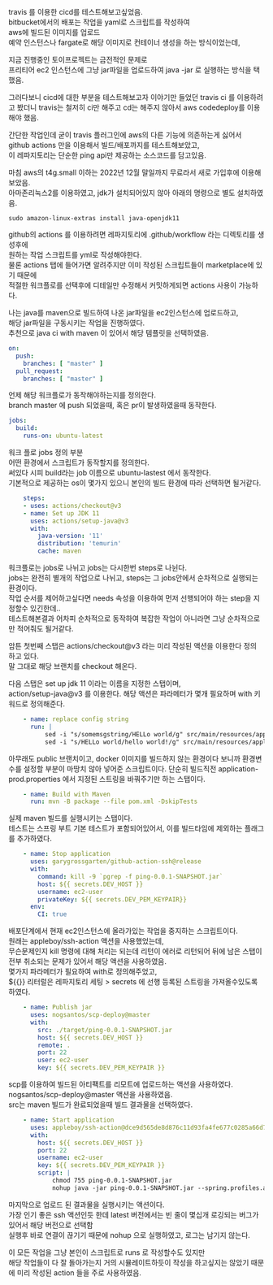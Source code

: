 travis 를 이용한 cicd를 테스트해보고싶었음.    
bitbucket에서의 배포는 작업을 yaml로 스크립트를 작성하여     
aws에 빌드된 이미지를 업로드      
예약 인스턴스나 fargate로 해당 이미지로 컨테이너 생성을 하는 방식이었는데, 

지금 진행중인 토이프로젝트는 금전적인 문제로   
프리티어 ec2 인스턴스에 그냥 jar파일을 업로드하여 java -jar 로 실행하는 방식을 택했음.

그러다보니 cicd에 대한 부분을 테스트해보고자 이야기만 들었던 travis ci 를 이용하려고 봤더니
travis는 철저히 ci만 해주고 cd는 해주지 않아서 aws codedeploy를 이용해야 했음. 

간단한 작업인데 굳이 travis 플러그인에 aws의 다른 기능에 의존하는게 싫어서     
github actions 만을 이용해서 빌드/배포까지를 테스트해보았고,   
이 레파지토리는 단순한 ping api만 제공하는 소스코드를 담고있음.

마침 aws의 t4g.small 이하는 2022년 12월 말일까지 무료라서 새로 가입후에 이용해보았음.    
아마존리눅스2를 이용하였고, jdk가 설치되어있지 않아 아래의 명령으로 별도 설치하였음.
```shell
sudo amazon-linux-extras install java-openjdk11
```
github의 actions 를 이용하려면 레파지토리에 .github/workflow 라는 디렉토리를 생성후에     
원하는 작업 스크립트를 yml로 작성해야한다.    
물론 actions 탭에 들어가면 알려주지만 이미 작성된 스크립트들이 marketplace에 있기 때문에    
적절한 워크플로를 선택후에 디테일만 수정해서 커밋하게되면 actions 사용이 가능하다.


나는 java를 maven으로 빌드하여 나온 jar파일을 ec2인스턴스에 업로드하고,    
해당 jar파일을 구동시키는 작업을 진행하였다.    
추천으로 java ci with maven 이 있어서 해당 템플릿을 선택하였음.


```yaml
on:
  push:
    branches: [ "master" ]
  pull_request:
    branches: [ "master" ]
```
언제 해당 워크플로가 동작해야하는지를 정의한다.    
branch master 에 push 되었을때, 혹은 pr이 발생하였을때 동작한다.


```yaml
jobs:
  build:
    runs-on: ubuntu-latest
```
워크 플로 jobs 정의 부분     
어떤 환경에서 스크립트가 동작할지를 정의한다.     
써있다 시피 build라는 job 이름으로 ubuntu-lastest 에서 동작한다.    
기본적으로 제공하는 os이 몇가지 있으니 본인의 빌드 환경에 따라 선택하면 될거같다. 
```yaml
    steps:
    - uses: actions/checkout@v3
    - name: Set up JDK 11
      uses: actions/setup-java@v3
      with:
        java-version: '11'
        distribution: 'temurin'
        cache: maven
```
워크플로는 jobs로 나뉘고 jobs는 다시한번 steps로 나뉜다.    
jobs는 완전히 별개의 작업으로 나뉘고, steps는 그 jobs안에서 순차적으로 실행되는 환경이다.    
작업 순서를 제어하고싶다면 needs 속성을 이용하여 먼저 선행되어야 하는 step을 지정할수 있긴한데..    
테스트해본결과 어차피 순차적으로 동작하여 복잡한 작업이 아니라면 그냥 순차적으로만 적어줘도 될거같다.    

암튼 첫번째 스탭은 
actions/checkout@v3 라는 미리 작성된 액션을 이용한다 정의 하고 있다.    
말 그대로 해당 브랜치를 checkout 해온다.

다음 스탭은 set up jdk 11 이라는 이름을 지정한 스탭이며,    
action/setup-java@v3 를 이용한다. 해당 액션은 파라메터가 몇개 필요하며 with 키워드로 정의해준다.

```yaml
    - name: replace config string
      run: |
          sed -i "s/somemsgstring/HELLo world/g" src/main/resources/application-prod.properties 
          sed -i "s/HELLo world/hello world!/g" src/main/resources/application-prod.properties
```
아무래도 public 브랜치이고, docker 이미지를 빌드하지 않는 환경이다 보니까 환경변수를 설정할 부분이 마땅치 않아 넣어준 스크립트이다.
단순히 빌드직전 application-prod.properties 에서 지정된 스트링을 바꿔주기만 하는 스탭이다.

```yaml
    - name: Build with Maven
      run: mvn -B package --file pom.xml -DskipTests
```
실제 maven 빌드를 실행시키는 스탭이다.    
테스트는 스프링 부트 기본 테스트가 포함되어있어서, 이를 빌드타임에 제외하는 플래그를 추가하였다.

```yaml
    - name: Stop application
      uses: garygrossgarten/github-action-ssh@release
      with:
        command: kill -9 `pgrep -f ping-0.0.1-SNAPSHOT.jar`
        host: ${{ secrets.DEV_HOST }}
        username: ec2-user
        privateKey: ${{ secrets.DEV_PEM_KEYPAIR}}
      env:
        CI: true
```
배포단계에서 현재 ec2인스턴스에 올라가있는 작업을 중지하는 스크립트이다.    
원래는 appleboy/ssh-action 액션을 사용했었는데,    
무슨문제인지 kill 명령에 대해 처리는 되는데 리턴이 에러로 리턴되어 뒤에 남은 스탭이 전부 취소되는 문제가 있어서 해당 액션을 사용하였음.    
몇가지 파라메터가 필요하여 with로 정의해주었고,     
${{}} 리터럴은 레파지토리 세팅 > secrets 에 선행 등록된 스트링을 가져올수있도록 하였다.

```yaml
    - name: Publish jar
      uses: nogsantos/scp-deploy@master
      with:
        src: ./target/ping-0.0.1-SNAPSHOT.jar
        host: ${{ secrets.DEV_HOST }}
        remote: .
        port: 22
        user: ec2-user
        key: ${{ secrets.DEV_PEM_KEYPAIR }}
```
scp를 이용하여 빌드된 아티팩트를 리모트에 업로드하는 액션을 사용하였다.    
nogsantos/scp-deploy@master 액션을 사용하였음.    
src는 maven 빌드가 완료되었을때 빌드 결과물을 선택하였다.    

```yaml
    - name: Start application
      uses: appleboy/ssh-action@dce9d565de8d876c11d93fa4fe677c0285a66d78
      with:
        host: ${{ secrets.DEV_HOST }}
        port: 22
        username: ec2-user
        key: ${{ secrets.DEV_PEM_KEYPAIR }}
        script: |
            chmod 755 ping-0.0.1-SNAPSHOT.jar
            nohup java -jar ping-0.0.1-SNAPSHOT.jar --spring.profiles.active=prod > /dev/null &
```
마지막으로 업로드 된 결과물을 실행시키는 액션이다.    
가장 인기 좋은 ssh 액션인듯 한데 latest 버전에서는 빈 줄이 몇십개 로깅되는 버그가 있어서 해당 버전으로 선택함    
실행후 바로 연결이 끊기기 때문에 nohup 으로 실행하였고, 로그는 남기지 않는다.

이 모든 작업을 그냥 본인이 스크립트로 runs 로 작성할수도 있지만     
해당 작업들이 다 잘 돌아가는지 거의 시뮬레이트하듯이 작성을 하고싶지는 않았기 때문에 미리 작성된 action 들을 주로 사용하였음.
